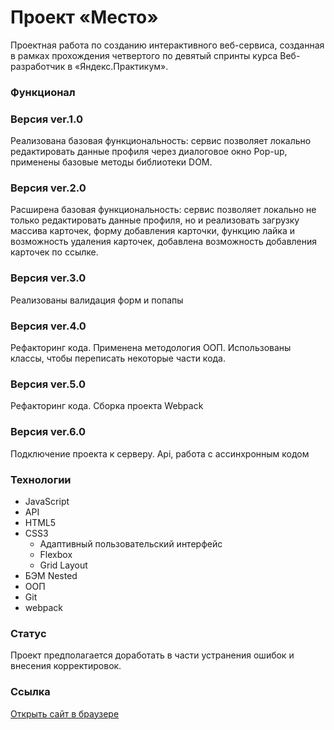 # Проект «Место»

Проектная работа по созданию интерактивного веб-сервиса, созданная в рамках прохождения четвертого по девятый спринты курса Веб-разработчик в «Яндекс.Практикум».

### Функционал

### **Версия ver.1.0**
Реализована базовая функциональность: сервис позволяет локально редактировать данные профиля через диалоговое окно Pop-up, применены базовые методы библиотеки DOM.

### **Версия ver.2.0**
Расширена базовая функциональность: сервис позволяет локально не только редактировать данные профиля, но и реализовать загрузку массива карточек, форму добавления карточки, функцию лайка и возможность удаления карточек, добавлена возможность добавления карточек по ссылке.

### **Версия ver.3.0**
Реализованы валидация форм и попапы

### **Версия ver.4.0**
Рефакторинг кода. Применена методология ООП. Использованы классы, чтобы переписать некоторые части кода.

### **Версия ver.5.0**
Рефакторинг кода. Сборка проекта Webpack

### **Версия ver.6.0**
Подключение проекта к серверу. Api, работа с ассинхронным кодом

### **Технологии**
* JavaScript
* API
* HTML5
* CSS3
  * Адаптивный пользовательский интерфейс
  * Flexbox
  * Grid Layout
* БЭМ Nested
* ООП
* Git
* webpack

### Статус
Проект предполагается доработать в части устранения ошибок и внесения корректировок.

### **Cсылка**
[Открыть сайт в браузере](https://helenakai.github.io/mesto/)


